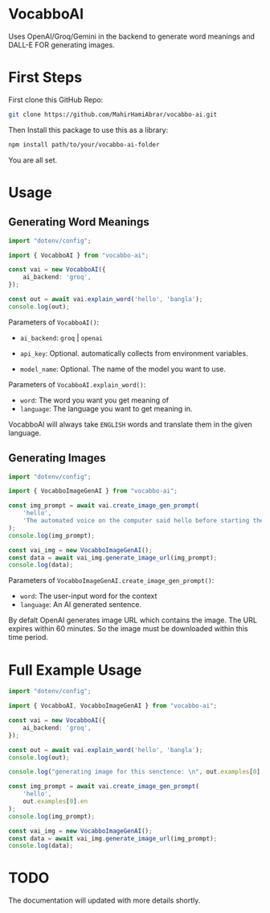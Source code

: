 # VocabboAI
Uses OpenAI/Groq/Gemini in the backend to generate word meanings and DALL-E FOR generating images.

# First Steps
First clone this GitHub Repo:
```bash
git clone https://github.com/MahirHamiAbrar/vocabbo-ai.git
```

Then Install this package to use this as a library:
```bash
npm install path/to/your/vocabbo-ai-folder
```

You are all set.

# Usage

## Generating Word Meanings
```typescript
import "dotenv/config";

import { VocabboAI } from "vocabbo-ai";

const vai = new VocabboAI({
    ai_backend: 'groq',
});

const out = await vai.explain_word('hello', 'bangla');
console.log(out);
```

Parameters of `VocabboAI()`:

 * `ai_backend`: `groq` | `openai`
 
 * `api_key`: Optional. automatically collects from environment variables.
 
 * `model_name`: Optional. The name of the model you want to use.

Parameters of `VocabboAI.explain_word()`:
 * `word`: The word you want you get meaning of
 * `language`: The language you want to get meaning in.

VocabboAI will always take `ENGLISH` words and translate them in the given language.


## Generating Images
```typescript
import "dotenv/config";

import { VocabboImageGenAI } from "vocabbo-ai";

const img_prompt = await vai.create_image_gen_prompt(
    'hello', 
    'The automated voice on the computer said hello before starting the instructions.'
);
console.log(img_prompt);

const vai_img = new VocabboImageGenAI();
const data = await vai_img.generate_image_url(img_prompt);
console.log(data);
```

Parameters of `VocabboImageGenAI.create_image_gen_prompt()`:
 * `word`: The user-input word for the context
 * `language`: An AI generated sentence.


By defalt OpenAI generates image URL which contains the image. The URL expires within 60 minutes. So the image must be downloaded within this time period.


# Full Example Usage
```typescript
import "dotenv/config";

import { VocabboAI, VocabboImageGenAI } from "vocabbo-ai";

const vai = new VocabboAI({
    ai_backend: 'groq',
});

const out = await vai.explain_word('hello', 'bangla');
console.log(out);

console.log("generating image for this senctence: \n", out.examples[0].en);

const img_prompt = await vai.create_image_gen_prompt(
    'hello', 
    out.examples[0].en
);
console.log(img_prompt);

const vai_img = new VocabboImageGenAI();
const data = await vai_img.generate_image_url(img_prompt);
console.log(data);
```


# TODO
The documentation will updated with more details shortly.